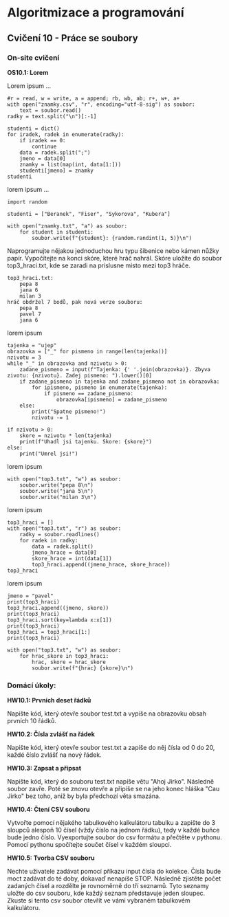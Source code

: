 # Algoritmizace a programování

## Cvičení 10 - Práce se soubory

### On-site cvičení

**OS10.1: Lorem**

Lorem ipsum ...

```
#r = read, w = write, a = append; rb, wb, ab; r+, w+, a+
with open("znamky.csv", "r", encoding="utf-8-sig") as soubor:
    text = soubor.read()
radky = text.split("\n")[:-1]

studenti = dict()
for iradek, radek in enumerate(radky):
    if iradek == 0:
        continue
    data = radek.split(";")
    jmeno = data[0]
    znamky = list(map(int, data[1:]))
    studenti[jmeno] = znamky
studenti
```

lorem ipsum ...

```
import random

studenti = ["Beranek", "Fiser", "Sykorova", "Kubera"]

with open("znamky.txt", "a") as soubor:
    for student in studenti:
        soubor.write(f"{student}: {random.randint(1, 5)}\n")
```

Naprogramujte nějakou jednoduchou hru typu šibenice nebo kámen nůžky papír. Vypočítejte na konci skóre, které hráč nahrál. Skóre uložíte do soubor top3_hraci.txt, kde se zaradi na prislusne misto mezi top3 hráče.

```
top3_hraci.txt:
    pepa 8
    jana 6
    milan 3
hráč obdržel 7 bodů, pak nová verze souboru:
    pepa 8
    pavel 7
    jana 6
```

lorem ipsum

```
tajenka = "ujep"
obrazovka = ["_" for pismeno in range(len(tajenka))]
nzivotu = 3
while "_" in obrazovka and nzivotu > 0:
    zadane_pismeno = input(f"Tajenka: {' '.join(obrazovka)}. Zbyva zivotu: {nzivotu}. Zadej pismeno: ").lower()[0]
    if zadane_pismeno in tajenka and zadane_pismeno not in obrazovka:
        for ipismeno, pismeno in enumerate(tajenka):
            if pismeno == zadane_pismeno:
                obrazovka[ipismeno] = zadane_pismeno
    else:
        print("Spatne pismeno!")
        nzivotu -= 1

if nzivotu > 0:
    skore = nzivotu * len(tajenka)
    print(f"Uhadl jsi tajenku. Skore: {skore}")
else:
    print("Umrel jsi!")
```

lorem ipsum

```
with open("top3.txt", "w") as soubor:
    soubor.write("pepa 8\n")
    soubor.write("jana 5\n")
    soubor.write("milan 3\n")
```

lorem ipsum

```
top3_hraci = []
with open("top3.txt", "r") as soubor:
    radky = soubor.readlines()
    for radek in radky:
        data = radek.split()
        jmeno_hrace = data[0]
        skore_hrace = int(data[1])
        top3_hraci.append((jmeno_hrace, skore_hrace))
top3_hraci
```

lorem ipsum

```
jmeno = "pavel"
print(top3_hraci)
top3_hraci.append((jmeno, skore))
print(top3_hraci)
top3_hraci.sort(key=lambda x:x[1])
print(top3_hraci)
top3_hraci = top3_hraci[1:]
print(top3_hraci)

with open("top3.txt", "w") as soubor:
    for hrac_skore in top3_hraci:
        hrac, skore = hrac_skore
        soubor.write(f"{hrac} {skore}\n")
```

### Domácí úkoly:

**HW10.1: Prvních deset řádků**

Napište kód, který otevře soubor test.txt a vypíše na obrazovku obsah prvních 10 řádků.

**HW10.2: Čísla zvlášť na řádek**

Napište kód, který otevře soubor test.txt a zapíše do něj čísla od 0 do 20, každé číslo zvlášť na nový řádek.

**HW10.3: Zapsat a připsat**

Napište kód, který do souboru test.txt napíše větu "Ahoj Jirko". Následně soubor zavře. Poté se znovu otevře a připíše se na jeho konec hláška "Cau Jirko" bez toho, aniž by byla předchozí věta smazána.

**HW10.4: Čtení CSV souboru**

Vytvořte pomocí nějakého tabulkového kalkulátoru tabulku a zapište do 3 sloupců alespoň 10 čísel (vždy číslo na jednom řádku), tedy v každé buňce bude jedno číslo. Vyexportujte soubor do csv formátu a přečtěte v pythonu. Pomocí pythonu spočítejte součet čísel v každém sloupci.

**HW10.5: Tvorba CSV souboru**

Nechte uživatele zadávat pomocí příkazu input čísla do kolekce. Čísla bude moct zadávat do té doby, dokavaď nenapíše STOP. Následně zjistěte počet zadaných čísel a rozdělte je rovnoměrně do tří seznamů. Tyto seznamy uložte do csv souboru, kde každý seznam představuje jeden sloupec. Zkuste si tento csv soubor otevřít ve vámi vybraném tabulkovém kalkulátoru.
